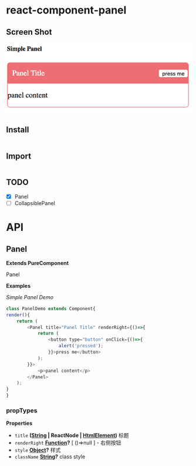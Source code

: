 # react-component-panel

<!-- badge -->

<!-- endbadge -->

## Screen Shot

<img src="https://raw.githubusercontent.com/m860/react-component-panel/master/src/simple-panel.png"/>

## Install

```shell
```

## Import

```javascript
```

## TODO

- [x] Panel
- [ ] CollapsiblePanel

# API

<!-- Generated by documentation.js. Update this documentation by updating the source code. -->

## Panel

**Extends PureComponent**

Panel

**Examples**

_Simple Panel Demo_

```javascript
class PanelDemo extends Component{
render(){
	return (
		<Panel title="Panel Title" renderRight={()=>{
			return (
				<button type="button" onClick={()=>{
					alert('pressed');
				}}>press me</button>
			);
		}}>
			<p>panel content</p>
		</Panel>
	);
}
}
```

### propTypes

**Properties**

-   `title` **([String](https://developer.mozilla.org/en-US/docs/Web/JavaScript/Reference/Global_Objects/String) | ReactNode | [HtmlElement](https://developer.mozilla.org/en-US/docs/Web/HTML/Element))** 标题
-   `renderRight` **[Function](https://developer.mozilla.org/en-US/docs/Web/JavaScript/Reference/Statements/function)?** [ ()=>null ] - 右侧按钮
-   `style` **[Object](https://developer.mozilla.org/en-US/docs/Web/JavaScript/Reference/Global_Objects/Object)?** 样式
-   `className` **[String](https://developer.mozilla.org/en-US/docs/Web/JavaScript/Reference/Global_Objects/String)?** class style
